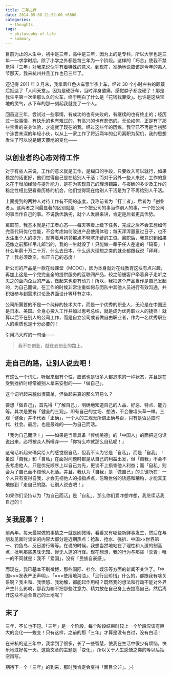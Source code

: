 ```yaml
---
title: 三年之痒
date: 2014-05-08 21:52:00 +0800
categories:
  - thoughts
tags:
  - philosophy-of-life
  - summary
---
```


目前为止的人生中，初中是三年，高中是三年，因为上的是专科，所以大学也是三年——求学时期，除了小学之外都是每三年为一个阶段。这样的「巧合」使我不禁觉得「三年」对我来说似乎有着特殊的意义。到现在，准确地说应该是今年的愚人节那天，我来杭州并且工作也已三年了。

还记得 2011 年 3 月末，我拿着红色火车票半夜上车，经过 30 个小时左右的颠簸后抵达了「人间天堂」。因为是硬卧车，当时浑身酸痛，感觉脖子都变硬了！那是我生平第一次坐那么久的火车，终于明白了什么是「花钱找罪受」。也许是这块宝地的灵气，从下车的那一刻起我就变了一个人。

回首这三年，尝试过一些事情，有成功的也有失败的，有继续的也有终止的；经历过一些事情，有快乐的也有难过的，有高兴的也有悲伤的。无论如何，正是有了那些宝贵的亲身体验，才造就了现在的我。经过这些年的历练，我早已不再是当初那个涉世未深的年轻小伙，以从上一家工作了将近两年的公司离职为契机，我的思想发生了可以说是翻天覆地的变化——

## 以创业者的心态对待工作

对于有些人来说，工作的意义就是工作，是糊口的手段，只要收入可以就行，如果稳定的话更好，他们觉得自己是在给别人干活；而对于另外一些人来说，工作的意义在于增加经验与提升能力，是在为实现自己的理想铺路，与报酬的多少及工作的稳定性相比更看重历练的机会，他们觉得现在给别人干活是为了不再给别人干活。

上面提到的两种人对待工作有不同的态度，我称前者为「打工者」，后者为「创业者」。这两者之间最显著的区别就是：一个把公司的事当作别人的事，一个把公司的事当作自己的事。不说孰优孰劣，就个人发展来讲，肯定是后者更具优势。

离职前，我基本就是打工者心态——每天等着上级下任务，完成之后不会去想如何完善代码优化性能，不会考虑如何改进产品使用体验；每天浑浑噩噩过日子，也不太注重个人的提升，就等着月初领那点不够塞牙缝的工资。离职后，我意识到如果还像之前那样吊儿郎当的，我的一生就毁了！只能做一辈子任人差遣的「码畜」！什么年薪十万二十万，什么去日本，什么远大理想之类的就全都跟我说「拜拜」了！我必须改变，纠正自己的态度！

新公司的产品是一款在线课堂（MOOC），因为本身就对在线教育这块有点兴趣，再加上这是一个完完全全的提供服务的互联网产品，较之前被客户牵着鼻子走听之忍之的面向企业的产品，做起来也更有动力！所以，我把这个产品当作是自己发起的，为自己而做。在工作的时候非常注重如何与团队中其他人员进行有效沟通，并积极参与到需求讨论及界面设计等环节之中。

公司所需要的不是一个纯粹的技术大牛，而是一个优秀的职业人，无论是在中国还是日本、美国。全身心投入工作并加以思考总结，就是成为优秀职业人的捷径！就算以后不在别人的公司工作，而是自立公司或者做自由职业者，作为一名优秀职业人的素质也是十分必要的！

引用冯大辉的一句话——

> 我不在创业，就在去创业的路上。

## 走自己的路，让别人说去吧！

有这么一个词汇，听起来很有个性，应该也是很多人都追求的一种状态，并且是在受到挫折时经常被别人拿来安慰的——「做自己」。

这个词听起来貌似很简单，但做起来真的那么容易么？

要想「做自己」，首先得「了解自己」，明确地知道自己的人品、好恶、特点、能力等。其次是要有「健全的三观」，即有自己的立场、想法，不会像墙头草一样。三观「健全」并不代表「正确」，一个人的三观无所谓正确与否，只有是否适应时代、社会。最后，也是最难的——为自己而活。

「我为自己而活！」——如果是当着具备「传统美德」的「中国人」的面把这句话说出来，必将被众人所唾弃——「你特么咋就那么自私呢！」

这句话听起来确实给人的感觉很自私，但我不认为它是「自私」，而是「自我」！虽然「自我」和「自私」在面对问题时都是从自己的利益出发，但「自我」不会不去考虑他人，只是优先顺序上以自己为先，更谈不上损害他人利益；而「自私」则会为了自己而不顾他人死活。并且，我认为「自我」是「做自己」的关键所在：一个人只有变得自我，才会无视他人的指指点点，忽略世俗的诱惑和糟粕，才能真正地做到「走自己的路，让别人说去吧！」

如果你们坚持认为「为自己而活」是「自私」，那么你们爱咋想咋想，我继续活我自己的！

## 关我屁事？！

前两年，每天最常做的事情之一就是刷微博，看看又有哪些新鲜事发生，然后在与朋友见面时谈论的内容大部分是近期热点：抢盐、抢水、强拆、中国××世界第一、钓鱼岛、反日游行等等。在说的时候，我想当然地站在了理性和人道的制高点，批判那些愚昧无知、惨无人道的行径。现在想想，我的行为与那些「粪青」唯一的不同就是：我不「爱国」，没有「民族自豪感」。

而现在，我已基本不刷微博，那些国际、社会、娱乐等方面的新闻不关注了。「中国×××发表严正声明」、「×××使用地沟油」、「且行且珍惜」什么的，都跟我有啥关系啊？我主和、我愤怒、我劝解，都能起作用吗？既然我的想法和行动不能对外界产生什么影响，那我为嘛不把那些注意力、精力放在自己身上去提高自己，然后离开这块不适合自己的土地呢？

## 末了

三年，不长也不短。「三年」是一个阶段，每个阶段结束时较上一个阶段应该有巨大的变化——蜕变！只有这样，之前的那「三年」才算是没有白过，没有白活！

在来杭的这三年中，我学到了很多，长了一些智慧，使我在生活中很少有烦恼，快乐地过好每一天。这篇文章的主题是「变化」，所以关于人生感悟之类的等以后抽空再写。

期待下一个「三年」的到来，那时我肯定会变得「面目全非」。;-)
